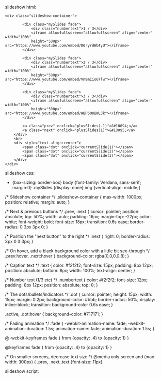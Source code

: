 slideshow html:

    <div class="slideshow-container">

			<div class="mySlides fade">
	  			<div class="numbertext">1 / 3</div>
	  			<iframe allowfullscreen="allowfullscreen" align="center" width="100%" 
				height="500px" src="https://www.youtube.com/embed/D6ryrdWb4yU"></iframe>
			</div>

			<div class="mySlides fade">
	  			<div class="numbertext">2 / 3</div>
	  			<iframe allowfullscreen="allowfullscreen" align="center" width="100%" 
				height="500px" src="https://www.youtube.com/embed/Vn9mIio67lw"></iframe>
			</div>

			<div class="mySlides fade">
	  			<div class="numbertext">3 / 3</div>
	  			<iframe allowfullscreen="allowfullscreen" align="center" width="100%" 
				height="500px" src="https://www.youtube.com/embed/WBP6OUBWL3k"></iframe>
			</div>

			<a class="prev" onclick="plusSlides(-1)">&#10094;</a>
			<a class="next" onclick="plusSlides(1)">&#10095;</a>
		</div>
		<br>
		<div style="text-align:center">
  			<span class="dot" onclick="currentSlide(1)"></span> 
  			<span class="dot" onclick="currentSlide(2)"></span> 
  			<span class="dot" onclick="currentSlide(3)"></span> 
		</div>
    </div>
    
    
    
    
slideshow css:

* {box-sizing: border-box}
body {font-family: Verdana, sans-serif; margin:0}
.mySlides {display: none}
img {vertical-align: middle;}

/* Slideshow container */
.slideshow-container {
  max-width: 1000px;
  position: relative;
  margin: auto;
}

/* Next & previous buttons */
.prev, .next {
  cursor: pointer;
  position: absolute;
  top: 50%;
  width: auto;
  padding: 16px;
  margin-top: -22px;
  color: white;
  font-weight: bold;
  font-size: 18px;
  transition: 0.6s ease;
  border-radius: 0 3px 3px 0;
}

/* Position the "next button" to the right */
.next {
  right: 0;
  border-radius: 3px 0 0 3px;
}

/* On hover, add a black background color with a little bit see-through */
.prev:hover, .next:hover {
  background-color: rgba(0,0,0,0.8);
}

/* Caption text */
.text {
  color: #f2f2f2;
  font-size: 15px;
  padding: 8px 12px;
  position: absolute;
  bottom: 8px;
  width: 100%;
  text-align: center;
}

/* Number text (1/3 etc) */
.numbertext {
  color: #f2f2f2;
  font-size: 12px;
  padding: 8px 12px;
  position: absolute;
  top: 0;
}

/* The dots/bullets/indicators */
.dot {
  cursor: pointer;
  height: 15px;
  width: 15px;
  margin: 0 2px;
  background-color: #bbb;
  border-radius: 50%;
  display: inline-block;
  transition: background-color 0.6s ease;
}

.active, .dot:hover {
  background-color: #717171;
}

/* Fading animation */
.fade {
  -webkit-animation-name: fade;
  -webkit-animation-duration: 1.5s;
  animation-name: fade;
  animation-duration: 1.5s;
}

@-webkit-keyframes fade {
  from {opacity: .4} 
  to {opacity: 1}
}

@keyframes fade {
  from {opacity: .4} 
  to {opacity: 1}
}

/* On smaller screens, decrease text size */
@media only screen and (max-width: 300px) {
  .prev, .next,.text {font-size: 11px}
  
  
  
  
slideshow script:

<script>
	var slideIndex = 1;
		showSlides(slideIndex);

	function plusSlides(n) {
  		showSlides(slideIndex += n);
	}

	function currentSlide(n) {
  		showSlides(slideIndex = n);
	}

  function showSlides(n) {
	  	var i;
	  	var slides = document.getElementsByClassName("mySlides");
	  	var dots = document.getElementsByClassName("dot");
	  	if (n > slides.length) {slideIndex = 1}    
	  	if (n < 1) {slideIndex = slides.length}
	  	for (i = 0; i < slides.length; i++) {
	  		slides[i].style.display = "none";  
	  	}
	  	for (i = 0; i < dots.length; i++) {
	      		dots[i].className = dots[i].className.replace(" active", "");
	 	}
	  	slides[slideIndex-1].style.display = "block";  
	  	dots[slideIndex-1].className += " active";
	}
</script>
